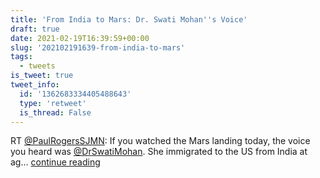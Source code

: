 ```yaml
---
title: 'From India to Mars: Dr. Swati Mohan''s Voice'
draft: true
date: 2021-02-19T16:39:59+00:00
slug: '202102191639-from-india-to-mars'
tags:
  - tweets
is_tweet: true
tweet_info:
  id: '1362683334405488643'
  type: 'retweet'
  is_thread: False
---
```




RT [@PaulRogersSJMN](https://x.com/PaulRogersSJMN): If you watched the Mars landing today, the voice you heard was [@DrSwatiMohan](https://x.com/DrSwatiMohan). She immigrated to the US from India at ag… [continue reading](https://x.com/sytelus/status/1362683334405488643)
